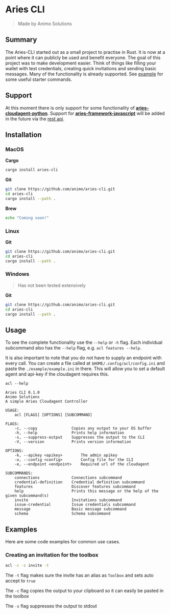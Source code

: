 # Aries CLI

> Made by Animo Solutions

## Summary

The Aries-CLI started out as a small project to practise in Rust. It is now at a point where it can publicly be used and benefit everyone. The goal of this project was to make development easier. Think of things like filling your wallet with test credentials, creating quick invitations and sending basic messages. Many of the functionality is already supported. See [example](#example) for some useful starter commands.

## Support

At this moment there is only support for some functionality of [**aries-cloudagent-python**](https://github.com/hyperledger/aries-cloudagent-python).
Support for [**aries-framework-javascript**](https://github.com/hyperledger/aries-framework-javascript) will be added in the future via the [rest api](https://github.com/hyperledger/aries-framework-javascript-ext/tree/main/packages/rest).

## Installation

### MacOS

**Cargo**

```sh
cargo install aries-cli

```

**Git**

```sh
git clone https://github.com/animo/aries-cli.git
cd aries-cli
cargo install --path .
```

**Brew**

```sh
echo "Coming soon!"
```

### Linux

**Git**

```sh
git clone https://github.com/animo/aries-cli.git
cd aries-cli
cargo install --path .
```

### Windows

> Has not been tested extensively

**Git**

```sh
git clone https://github.com/animo/aries-cli.git
cd aries-cli
cargo install --path .
```

## Usage

To see the complete functionality use the `--help` or `-h` flag.
Each individual subcommand also has the `--help` flag, e.g. `acl features --help`.

It is also important to note that you do not have to supply an endpoint with every call. You can create a file called at `$HOME/.config/acl/config.ini` and paste the `./example/example.ini` in there. This will allow you to set a default agent and api-key if the cloudagent requires this.

```
acl --help

Aries CLI 0.1.0
Animo Solutions
A simple Aries Cloudagent Controller

USAGE:
    acl [FLAGS] [OPTIONS] [SUBCOMMAND]

FLAGS:
    -c, --copy               Copies any output to your OS buffer
    -h, --help               Prints help information
    -s, --suppress-output    Suppresses the output to the CLI
    -V, --version            Prints version information

OPTIONS:
    -k, --apikey <apikey>        The admin apikey
    -o, --config <config>        Config file for the CLI
    -e, --endpoint <endpoint>    Required url of the cloudagent

SUBCOMMANDS:
    connections              Connections subcommand
    credential-definition    Credential definition subcommand
    features                 Discover features subcommand
    help                     Prints this message or the help of the given subcommand(s)
    invite                   Invitations subcommand
    issue-credential         Issue credentials subcommand
    message                  Basic message subcommand
    schema                   Schema subcommand

```

## Examples

Here are some code examples for common use cases.

### Creating an invitation for the toolbox

```sh
acl -c -s invite -t
```

The `-t` flag makes sure the invite has an alias as `Toolbox` and sets auto accept to `true`

The `-c` flag copies the output to your clipboard so it can easily be pasted in the toolbox

The `-s` flag suppresses the output to stdout
